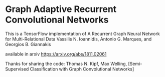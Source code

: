 # Graph Adaptive Recurrent Convolutional Networks

This is a TensorFlow implementation of A Recurrent Graph Neural Network for Multi-Relational Data
Vassilis N. Ioannidis, Antonio G. Marques, and Georgios B. Giannakis

available in arxiv https://arxiv.org/abs/1811.02061

Thanks for sharing  the code:
Thomas N. Kipf, Max Welling, [Semi-Supervised Classification with Graph Convolutional Networks]

